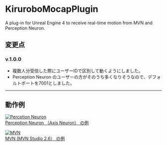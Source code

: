 # KiruroboMocapPlugin
A plug-in for Unreal Engine 4 to receive real-time motion from MVN and Perception Neuron.

## 変更点

### v.1.0.0

+ 複数人分受信した際にユーザーIDで区別して動くようにしました。
+ Perception Neuron のユーザーの方がそのうち多くなりそうなので、デフォルトポートを7001としました。

---

## 動作例

[![Percption Neuron](https://v.cdn.vine.co/r/videos/5BA73197D81257013932804706304_40c8f698f87.0.2.7226271563668120992.mp4.jpg)](https://vine.co/v/eUY5z3Zi2VP)  
[Perception Neuron （Axis Neuron） の例](https://vine.co/v/eUY5z3Zi2VP)

[![MVN](https://v.cdn.vine.co/r/videos/782C361BD01240379906626600960_3073401bff2.4.4.10214175785165872773.mp4.jpg)](https://vine.co/v/eHt2K7ZtqDB)  
[MVN (MVN Studio 2.6） の例](https://vine.co/v/eHt2K7ZtqDB)
